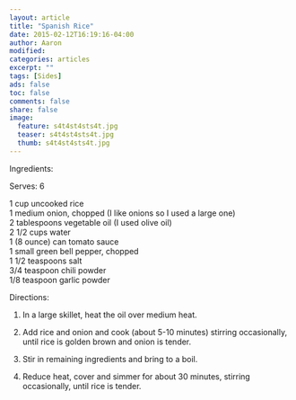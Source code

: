 ```yaml
---
layout: article
title: "Spanish Rice"
date: 2015-02-12T16:19:16-04:00
author: Aaron
modified:
categories: articles
excerpt: ""
tags: [Sides]
ads: false
toc: false
comments: false
share: false
image:
  feature: s4t4st4sts4t.jpg
  teaser: s4t4st4sts4t.jpg
  thumb: s4t4st4sts4t.jpg
---
```


Ingredients:

Serves: 6  

1 cup uncooked rice  
1 medium onion, chopped (I like onions so I used a large one)  
2 tablespoons vegetable oil (I used olive oil)  
2 1/2 cups water  
1 (8 ounce) can tomato sauce  
1 small green bell pepper, chopped  
1 1/2 teaspoons salt  
3/4 teaspoon chili powder  
1/8 teaspoon garlic powder  


Directions:

1. In a large skillet, heat the oil over medium heat.

2. Add rice and onion and cook (about 5-10 minutes) stirring occasionally, until rice is golden brown and onion is tender.

3. Stir in remaining ingredients and bring to a boil.

4. Reduce heat, cover and simmer for about 30 minutes, stirring occasionally, until rice is tender.